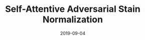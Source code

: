---
title: "Self-Attentive Adversarial Stain Normalization"
collection: publications
permalink: 
excerpt: 'Hematoxylin and Eosin (H&E) stained Whole Slide Images (WSIs) are utilized for biopsy visualization-based diagnostic and prognostic assessment of diseases. Variation in the H&E staining process across different lab sites can lead to significant variations in biopsy image appearance. These variations introduce an undesirable bias when the slides are examined by pathologists or used for training deep learning models. To reduce this bias, slides need to be translated to a common domain of stain appearance before analysis. We propose a Self-Attentive Adversarial Stain Normalization (SAASN) approach for the normalization of multiple stain appearances to a common domain. This unsupervised generative adversarial approach includes self-attention mechanism for synthesizing images with finer detail while preserving the structural consistency of the biopsy features during translation. SAASN demonstrates consistent and superior performance compared to other popular stain normalization techniques on H&E stained duodenal biopsy image data.'
date: 2019-09-04
venue: 'arXiv preprint arXiv:1909.01963'
paperurl: 'https://arxiv.org/abs/1909.01963'
citation: 'Shrivastava, Aman, Will Adorno, Lubaina Ehsan, S. Asad Ali, Sean R. Moore, Beatrice C. Amadi, Paul Kelly, Donald E. Brown, and Sana Syed. "Self-attentive adversarial stain normalization." arXiv preprint arXiv:1909.01963 (2019).'
---